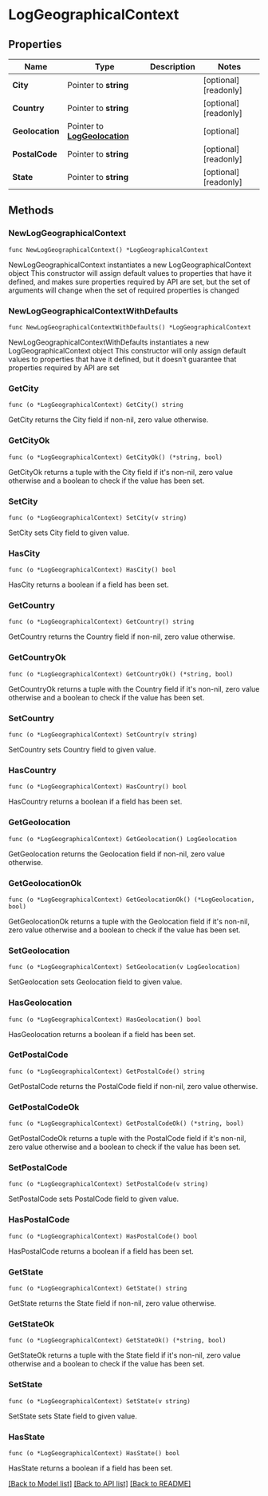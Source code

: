 # LogGeographicalContext

## Properties

Name | Type | Description | Notes
------------ | ------------- | ------------- | -------------
**City** | Pointer to **string** |  | [optional] [readonly] 
**Country** | Pointer to **string** |  | [optional] [readonly] 
**Geolocation** | Pointer to [**LogGeolocation**](LogGeolocation.md) |  | [optional] 
**PostalCode** | Pointer to **string** |  | [optional] [readonly] 
**State** | Pointer to **string** |  | [optional] [readonly] 

## Methods

### NewLogGeographicalContext

`func NewLogGeographicalContext() *LogGeographicalContext`

NewLogGeographicalContext instantiates a new LogGeographicalContext object
This constructor will assign default values to properties that have it defined,
and makes sure properties required by API are set, but the set of arguments
will change when the set of required properties is changed

### NewLogGeographicalContextWithDefaults

`func NewLogGeographicalContextWithDefaults() *LogGeographicalContext`

NewLogGeographicalContextWithDefaults instantiates a new LogGeographicalContext object
This constructor will only assign default values to properties that have it defined,
but it doesn't guarantee that properties required by API are set

### GetCity

`func (o *LogGeographicalContext) GetCity() string`

GetCity returns the City field if non-nil, zero value otherwise.

### GetCityOk

`func (o *LogGeographicalContext) GetCityOk() (*string, bool)`

GetCityOk returns a tuple with the City field if it's non-nil, zero value otherwise
and a boolean to check if the value has been set.

### SetCity

`func (o *LogGeographicalContext) SetCity(v string)`

SetCity sets City field to given value.

### HasCity

`func (o *LogGeographicalContext) HasCity() bool`

HasCity returns a boolean if a field has been set.

### GetCountry

`func (o *LogGeographicalContext) GetCountry() string`

GetCountry returns the Country field if non-nil, zero value otherwise.

### GetCountryOk

`func (o *LogGeographicalContext) GetCountryOk() (*string, bool)`

GetCountryOk returns a tuple with the Country field if it's non-nil, zero value otherwise
and a boolean to check if the value has been set.

### SetCountry

`func (o *LogGeographicalContext) SetCountry(v string)`

SetCountry sets Country field to given value.

### HasCountry

`func (o *LogGeographicalContext) HasCountry() bool`

HasCountry returns a boolean if a field has been set.

### GetGeolocation

`func (o *LogGeographicalContext) GetGeolocation() LogGeolocation`

GetGeolocation returns the Geolocation field if non-nil, zero value otherwise.

### GetGeolocationOk

`func (o *LogGeographicalContext) GetGeolocationOk() (*LogGeolocation, bool)`

GetGeolocationOk returns a tuple with the Geolocation field if it's non-nil, zero value otherwise
and a boolean to check if the value has been set.

### SetGeolocation

`func (o *LogGeographicalContext) SetGeolocation(v LogGeolocation)`

SetGeolocation sets Geolocation field to given value.

### HasGeolocation

`func (o *LogGeographicalContext) HasGeolocation() bool`

HasGeolocation returns a boolean if a field has been set.

### GetPostalCode

`func (o *LogGeographicalContext) GetPostalCode() string`

GetPostalCode returns the PostalCode field if non-nil, zero value otherwise.

### GetPostalCodeOk

`func (o *LogGeographicalContext) GetPostalCodeOk() (*string, bool)`

GetPostalCodeOk returns a tuple with the PostalCode field if it's non-nil, zero value otherwise
and a boolean to check if the value has been set.

### SetPostalCode

`func (o *LogGeographicalContext) SetPostalCode(v string)`

SetPostalCode sets PostalCode field to given value.

### HasPostalCode

`func (o *LogGeographicalContext) HasPostalCode() bool`

HasPostalCode returns a boolean if a field has been set.

### GetState

`func (o *LogGeographicalContext) GetState() string`

GetState returns the State field if non-nil, zero value otherwise.

### GetStateOk

`func (o *LogGeographicalContext) GetStateOk() (*string, bool)`

GetStateOk returns a tuple with the State field if it's non-nil, zero value otherwise
and a boolean to check if the value has been set.

### SetState

`func (o *LogGeographicalContext) SetState(v string)`

SetState sets State field to given value.

### HasState

`func (o *LogGeographicalContext) HasState() bool`

HasState returns a boolean if a field has been set.


[[Back to Model list]](../README.md#documentation-for-models) [[Back to API list]](../README.md#documentation-for-api-endpoints) [[Back to README]](../README.md)


